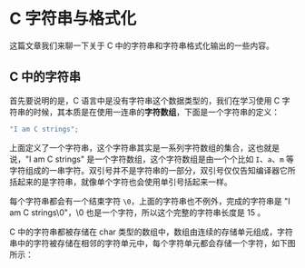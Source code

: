 # C 字符串与格式化

这篇文章我们来聊一下关于 C 中的字符串和字符串格式化输出的一些内容。

## C 中的字符串

首先要说明的是，C 语言中是没有字符串这个数据类型的，我们在学习使用 C 字符串的时候，其本质是在使用一连串的**字符数组**，下面是一个字符串的定义：

```c
"I am C strings";
```

上面定义了一个字符串，这个字符串其实是一系列字符数组的集合，这也就是说，"I am C strings" 是一个字符数组，这个字符数组是由一个个比如 `I`、`a`、`m` 等字符组成的一串字符。双引号并不是字符串的一部分，双引号仅仅告知编译器它所括起来的是字符串，就像单个字符也会使用单引号括起来一样。

每个字符串都会有一个结束字符 `\0`，上面的字符串也不例外，完成的字符串是 "I am C strings\0"，\0 也是一个字符，所以这个完整的字符串长度是 15 。

C 中的字符串都被存储在 char 类型的数组中，数组由连续的存储单元组成，字符串中的字符被存储在相邻的字符单元中，每个字符单元都会存储一个字符，如下图所示：

